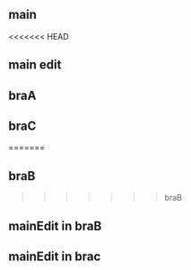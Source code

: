 ## main
<<<<<<< HEAD
## main edit
## braA
## braC

=======
## braB
>>>>>>> braB
## mainEdit in braB
## mainEdit in brac
